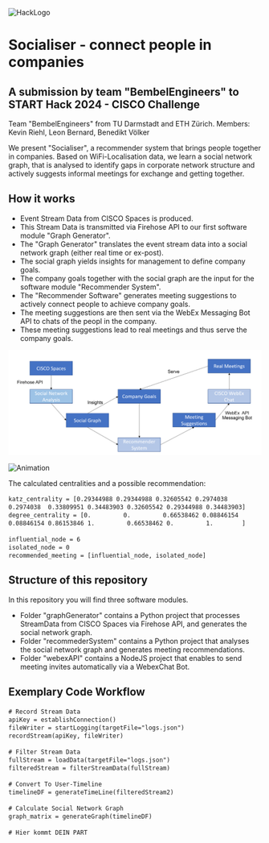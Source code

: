 
![HackLogo](banner.png "HackLogo")

# Socialiser - connect people in companies

## A submission by team "BembelEngineers" to START Hack 2024 - CISCO Challenge

Team "BembelEngineers" from TU Darmstadt and ETH Zürich.
Members: Kevin Riehl, Leon Bernard, Benedikt Völker

We present "Socialiser", a recommender system that brings people together in companies.
Based on WiFi-Localisation data, we learn a social network graph, that is analysed to identify gaps in corporate network structure and actively suggests informal meetings for exchange and getting together.

## How it works
- Event Stream Data from CISCO Spaces is produced.
- This Stream Data is transmitted via Firehose API to our first software module "Graph Generator".
- The "Graph Generator" translates the event stream data into a social network graph (either real time or ex-post).
- The social graph yields insights for management to define company goals.
- The company goals together with the social graph are the input for the software module "Recommender System".
- The "Recommender Software" generates meeting suggestions to actively connect people to achieve company goals.
- The meeting suggestions are then sent via the WebEx Messaging Bot API to chats of the peopl in the company.
- These meeting suggestions lead to real meetings and thus serve the company goals.

![System Structure](Structure.PNG "System Structure")

![Animation](animation.gif "Animation")

The calculated centralities and a possible recommendation:
```
katz_centrality = [0.29344988 0.29344988 0.32605542 0.2974038  0.2974038  0.33809951 0.34483903 0.32605542 0.29344988 0.34483903]
degree_centrality = [0.         0.         0.66538462 0.08846154 0.08846154 0.86153846 1.         0.66538462 0.         1.        ]

influential_node = 6
isolated_node = 0
recommended_meeting = [influential_node, isolated_node]
```

## Structure of this repository
In this repository you will find three software modules.
- Folder "graphGenerator" contains a Python project that processes StreamData from CISCO Spaces via Firehose API, and generates the social network graph.
- Folder "recommederSystem" contains a Python project that analyses the social network graph and generates meeting recommendations.
- Folder "webexAPI" contains a NodeJS project that enables to send meeting invites automatically via a WebexChat Bot.


## Exemplary Code Workflow
```
# Record Stream Data
apiKey = establishConnection()
fileWriter = startLogging(targetFile="logs.json")
recordStream(apiKey, fileWriter)

# Filter Stream Data
fullStream = loadData(targetFile="logs.json")
filteredStream = filterStreamData(fullStream)

# Convert To User-Timeline
timelineDF = generateTimeLine(filteredStream2)

# Calculate Social Network Graph
graph_matrix = generateGraph(timelineDF)

# Hier kommt DEIN PART
```
